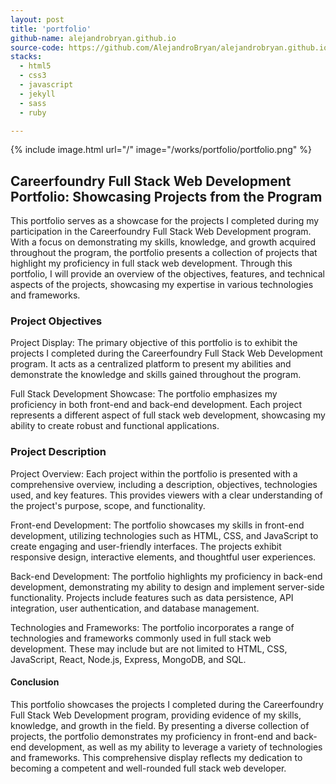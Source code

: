 ```yaml
---
layout: post
title: 'portfolio'
github-name: alejandrobryan.github.io
source-code: https://github.com/AlejandroBryan/alejandrobryan.github.io
stacks:
  - html5
  - css3 
  - javascript
  - jekyll
  - sass
  - ruby

---
```


{% include image.html url="/" image="/works/portfolio/portfolio.png" %}

## Careerfoundry Full Stack Web Development Portfolio: Showcasing Projects from the Program


This portfolio serves as a showcase for the projects I completed during my participation in the Careerfoundry Full Stack Web Development program. With a focus on demonstrating my skills, knowledge, and growth acquired throughout the program, the portfolio presents a collection of projects that highlight my proficiency in full stack web development. Through this portfolio, I will provide an overview of the objectives, features, and technical aspects of the projects, showcasing my expertise in various technologies and frameworks.

### Project Objectives

Project Display: The primary objective of this portfolio is to exhibit the projects I completed during the Careerfoundry Full Stack Web Development program. It acts as a centralized platform to present my abilities and demonstrate the knowledge and skills gained throughout the program.

Full Stack Development Showcase: The portfolio emphasizes my proficiency in both front-end and back-end development. Each project represents a different aspect of full stack web development, showcasing my ability to create robust and functional applications.

### Project Description

Project Overview: Each project within the portfolio is presented with a comprehensive overview, including a description, objectives, technologies used, and key features. This provides viewers with a clear understanding of the project's purpose, scope, and functionality.

Front-end Development: The portfolio showcases my skills in front-end development, utilizing technologies such as HTML, CSS, and JavaScript to create engaging and user-friendly interfaces. The projects exhibit responsive design, interactive elements, and thoughtful user experiences.

Back-end Development: The portfolio highlights my proficiency in back-end development, demonstrating my ability to design and implement server-side functionality. Projects include features such as data persistence, API integration, user authentication, and database management.

Technologies and Frameworks: The portfolio incorporates a range of technologies and frameworks commonly used in full stack web development. These may include but are not limited to HTML, CSS, JavaScript, React, Node.js, Express, MongoDB, and SQL.

#### Conclusion
This portfolio showcases the projects I completed during the Careerfoundry Full Stack Web Development program, providing evidence of my skills, knowledge, and growth in the field. By presenting a diverse collection of projects, the portfolio demonstrates my proficiency in front-end and back-end development, as well as my ability to leverage a variety of technologies and frameworks. This comprehensive display reflects my dedication to becoming a competent and well-rounded full stack web developer.


